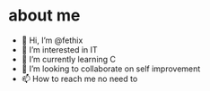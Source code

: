 # about me
- 👋 Hi, I’m @fethix
- 👀 I’m interested in IT 
- 🌱 I’m currently learning C
- 💞️ I’m looking to collaborate on self improvement
- 📫 How to reach me no need to

<!---
fethix/fethix is a ✨ special ✨ repository because its `README.md` (this file) appears on your GitHub profile.
You can click the Preview link to take a look at your changes.
--->
